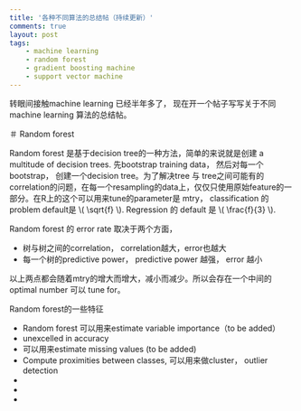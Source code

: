 ```yaml
---
title: '各种不同算法的总结帖（持续更新）'
comments: true
layout: post
tags:
    - machine learning
    - random forest
    - gradient boosting machine
    - support vector machine
---
```


转眼间接触machine learning 已经半年多了， 现在开一个帖子写写关于不同machine learning 算法的总结帖。

＃ Random forest

Random forest 是基于decision tree的一种方法，简单的来说就是创建 a multitude of decision trees. 先bootstrap training data， 然后对每一个bootstrap， 创建一个decision tree。为了解决tree 与 tree之间可能有的correlation的问题，在每一个resampling的data上，仅仅只使用原始feature的一部分。在R上的这个可以用来tune的parameter是 mtry， classification 的problem default是 \\( \sqrt{f} \\). Regression 的 default 是 \\( \frac{f}{3} \\). 

Random forest 的 error rate 取决于两个方面，

- 树与树之间的correlation， correlation越大，error也越大 
- 每一个树的predictive power， predictive power 越强， error 越小

以上两点都会随着mtry的增大而增大，减小而减少。所以会存在一个中间的optimal number 可以 tune for。 

Random forest的一些特征

- Random forest 可以用来estimate variable importance（to be added）
- unexcelled in accuracy
- 可以用来estimate missing values (to be added)
- Compute proximities between classes, 可以用来做cluster， outlier detection
- 
-
-







